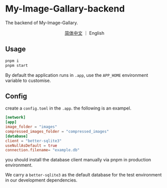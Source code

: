 # My-Image-Gallary-backend

The backend of My-Image-Gallary.

<p align="center">
  <a href="/docs/zh-hans/readme.md">简体中文</a>
  ｜
  English
</p>

## Usage

```bash
pnpm i
pnpm start
```

By default the application runs in `.app`, use the `APP_HOME` environment variable to customise.

## Config

create a `config.toml` in the `.app`. the following is an exampel.

```toml
[network]
[app]
image_folder = "images"
compressed_images_folder = "compressed_images"
[database]
client = "better-sqlite3"
useNullAsDefault = true
connection.filename= "example.db"
```

you should install the database client manually via pnpm in production environment.

We carry a `better-sqlite3` as the default database for the test environment in our development dependencies.
